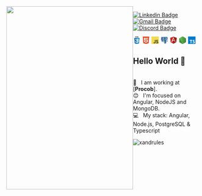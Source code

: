 <img align="left" width="332" height="480" src="https://media0.giphy.com/media/26tn33aiTi1jkl6H6/source.gif">


[![Linkedin Badge](https://img.shields.io/badge/Alexandre%20Ribeiro-blue?style=flat-square&logo=Linkedin&logoColor=white&link=https://www.linkedin.com/in/alexandre-ribeiro-b975b0127/)](https://www.linkedin.com/in/alexandre-ribeiro-b975b0127/) 
[![Gmail Badge](https://img.shields.io/badge/-alexandresilva58@gmail.com-c14438?style=flat-square&logo=Gmail&logoColor=white&link=mailto:alexandresilva58@gmail.com)](mailto:alexandresilva58@gmail.com)
[![Discord Badge](https://img.shields.io/badge/-XandRules%238462-7289DA?style=flat-square&logo=discord&logoColor=white&link=https://discord.com/)](https://discord.com/)

<p align="left">
<img src="https://github.com/devicons/devicon/blob/master/icons/css3/css3-original-wordmark.svg" alt="css3"  width="20" height="20"/>
<img src="https://github.com/devicons/devicon/blob/master/icons/html5/html5-plain.svg" alt="html5"  width="20" height="20"/>
<img src="https://github.com/devicons/devicon/blob/master/icons/javascript/javascript-original.svg" alt="javascript" width="20" height="20"/>
<img src="https://github.com/devicons/devicon/blob/master/icons/postgresql/postgresql-plain.svg" alt="postgresql" width="20" height="20"/>
<img src="https://github.com/devicons/devicon/blob/master/icons/angularjs/angularjs-original.svg" alt="angularjs" width="20" height="20"/>
<img src="https://github.com/devicons/devicon/blob/master/icons/nodejs/nodejs-original.svg" alt="nodejs" width="20" height="20"/>
<img src="https://github.com/devicons/devicon/blob/master/icons/typescript/typescript-original.svg" alt="typescript" width="20" height="20"/>
</p>

## Hello World 👋

<br/>:rocket:  &nbsp; I am working at [**Procob**].
<br/>:blush: &nbsp; I'm focused on Angular, NodeJS and MongoDB.
<br/>:computer: &nbsp; My stack: Angular, Node.js, PostgreSQL & Typescript
<br/>
<p><img align="left" src="https://github-readme-stats.vercel.app/api?username=xandrules&show_icons=true&count_private=true" alt="xandrules" /> </p>
<br/>
<br/>


